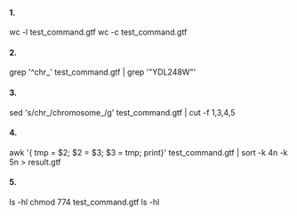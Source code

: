 #### 1.
wc -l test_command.gtf
wc -c test_command.gtf
#### 2.
grep '^chr_' test_command.gtf | grep '"YDL248W"'
#### 3.
sed 's/chr_/chromosome_/g' test_command.gtf | cut -f 1,3,4,5
#### 4.
awk '{ tmp = $2; $2 = $3; $3 = tmp; print}' test_command.gtf | sort -k 4n -k 5n > result.gtf
#### 5.
ls -hl
chmod 774 test_command.gtf
ls -hl